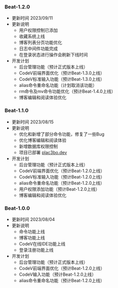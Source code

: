 ### Beat-1.2.0
+ 更新时间
  2023/09/11
+ 更新说明
  + 用户权限控制已添加
  + 收藏系统上线
  + 博客列表分页功能优化
  + 日志中间件功能完成
  + 在登录状态进行操作会刷新下线时间
+ 开发计划
  + 后台管理功能（预计正式版本上线）
  + CodeV前端界面优化（预计Beat-1.3.0上线）
  + CodeV标准输入功能（预计Beat-1.3.0上线）
  + alias命令重命名功能（计划取消该功能）
  + rm命令及mv命令功能优化（预计Beat-1.4.0上线）
  + 博客编辑和阅读体验优化

### Beat-1.1.0
+ 更新时间
  2023/08/15
+ 更新说明
  + 优化和新增了部分命令功能，修复了一些Bug
  + 优化博客编辑和阅读体验
  + 新增数据库权限控制
  + 项目已部署 [plac3bo.dev](plac3bo.dev)
+ 开发计划
  + 后台管理功能（预计正式版本上线）
  + CodeV前端界面优化（预计Beat-1.2.0上线）
  + CodeV标准输入功能（预计Beat-1.2.0上线）
  + alias命令重命名功能（预计Beat-1.2.0上线）
  + 用户权限添加功能（预计Beat-1.2.0上线）
  + 博客编辑和阅读体验优化

### Beat-1.0.0
+ 更新时间
  2023/08/04
+ 更新说明
  + 命令功能上线
  + 博客功能上线
  + CodeV在线IDE功能上线
  + 登录注册功能上线
+ 开发计划
  + 后台管理功能（预计正式版本上线）
  + CodeV前端界面优化（预计Beat-1.2.0上线）
  + CodeV输入功能（预计Beat-1.2.0上线）
  + alias命令重命名功能（预计Beat-1.2.0上线）